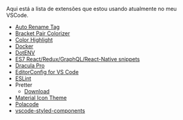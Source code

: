 Aqui está a lista de extensões que estou usando atualmente no meu VSCode.

* [Auto Rename Tag](https://marketplace.visualstudio.com/items?itemName=formulahendry.auto-rename-tag)
* [Bracket Pair Colorizer](https://marketplace.visualstudio.com/items?itemName=CoenraadS.bracket-pair-colorizer)
* [Color Highlight](https://marketplace.visualstudio.com/items?itemName=naumovs.color-highlight)
* [Docker](https://marketplace.visualstudio.com/items?itemName=PeterJausovec.vscode-docker)
* [DotENV](https://marketplace.visualstudio.com/items?itemName=mikestead.dotenv)
* [ES7 React/Redux/GraphQL/React-Native snippets](https://marketplace.visualstudio.com/itemsitemName=dsznajder.es7-react-js-snippets)
* [Dracula Pro](https://draculatheme.com/pro)
* [EditorConfig for VS Code](https://marketplace.visualstudio.com/items?itemName=EditorConfig.EditorConfig)
* [ESLint](https://marketplace.visualstudio.com/items?itemName=dbaeumer.vscode-eslint)
* Pretter
  - [Download](https://marketplace.visualstudio.com/items?itemName=esbenp.prettier-vscode)  
* [Material Icon Theme](https://marketplace.visualstudio.com/items?itemName=PKief.material-icon-theme)
* [Polacode](https://marketplace.visualstudio.com/items?itemName=pnp.polacode)
* [vscode-styled-components](https://marketplace.visualstudio.com/items?itemName=jpoissonnier.vscode-styled-components)
